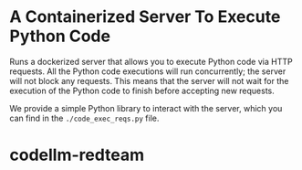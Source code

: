 # A Containerized Server To Execute Python Code
Runs a dockerized server that allows you to execute Python code via HTTP requests.
All the Python code executions will run concurrently; the server will not block any requests.
This means that the server will not wait for the execution of the Python code to finish before accepting new requests.

We provide a simple Python library to interact with the server, which you can find in the `./code_exec_reqs.py` file.
# codellm-redteam
